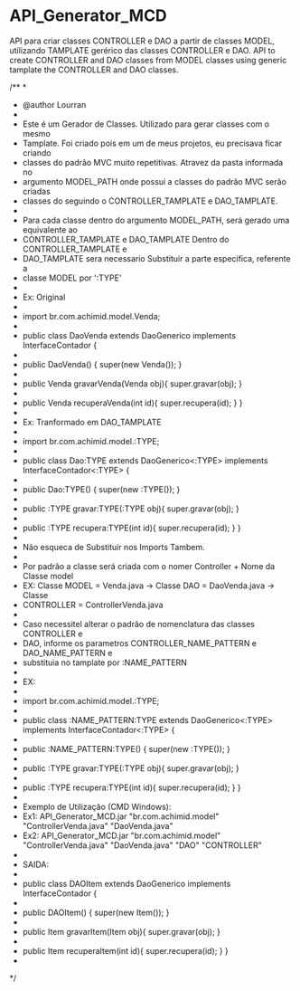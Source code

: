 # API_Generator_MCD

API para criar classes CONTROLLER e DAO a partir de classes MODEL, utilizando TAMPLATE gerérico das classes CONTROLLER e DAO.
API to create CONTROLLER and DAO classes from MODEL classes using generic tamplate the CONTROLLER and DAO classes.

/**
 *
 * @author Lourran
 *
 * Este é um Gerador de Classes. Utilizado para gerar classes com o mesmo
 * Tamplate. Foi criado pois em um de meus projetos, eu precisava ficar criando
 * classes do padrão MVC muito repetitivas. Atravez da pasta informada no
 * argumento MODEL_PATH onde possui a classes do padrão MVC serão criadas
 * classes do seguindo o CONTROLLER_TAMPLATE e DAO_TAMPLATE. 
 * 
 * Para cada classe dentro do argumento MODEL_PATH, será gerado uma equivalente ao
 * CONTROLLER_TAMPLATE e DAO_TAMPLATE Dentro do CONTROLLER_TAMPLATE e
 * DAO_TAMPLATE sera necessario Substituir a parte especifica, referente a
 * classe MODEL por ':TYPE'
 *
 * Ex: Original
 *
 * import br.com.achimid.model.Venda;
 *
 *  public class DaoVenda extends DaoGenerico<Venda> implements InterfaceContador<Venda> {
 *
 *  public DaoVenda() { super(new Venda()); }
 *
 *  public Venda gravarVenda(Venda obj){ super.gravar(obj); }
 *
 *  public Venda recuperaVenda(int id){ super.recupera(id); } }
 *
 * Ex: Tranformado em DAO_TAMPLATE
 *
 *  import br.com.achimid.model.:TYPE;
 *
 *  public class Dao:TYPE extends DaoGenerico<:TYPE> implements InterfaceContador<:TYPE> {
 *
 *  public Dao:TYPE() { super(new :TYPE()); }
 *
 *  public :TYPE gravar:TYPE(:TYPE obj){ super.gravar(obj); }
 *
 *  public :TYPE recupera:TYPE(int id){ super.recupera(id); } }
 *
 * Não esqueca de Substituir nos Imports Tambem.
 *
 * Por padrão a classe será criada com o nomer Controller + Nome da Classe model
 * EX: Classe MODEL = Venda.java -> Classe DAO = DaoVenda.java -> Classe
 * CONTROLLER = ControllerVenda.java
 *
 * Caso necessitel alterar o padrão de nomenclatura das classes CONTROLLER e
 * DAO, informe os parametros CONTROLLER_NAME_PATTERN e DAO_NAME_PATTERN e
 * substituia no tamplate por :NAME_PATTERN
 *
 * EX:
 *
 *  import br.com.achimid.model.:TYPE;
 *
 *  public class :NAME_PATTERN:TYPE extends DaoGenerico<:TYPE> implements InterfaceContador<:TYPE> {
 *
 *  public :NAME_PATTERN:TYPE() { super(new :TYPE()); }
 *
 *  public :TYPE gravar:TYPE(:TYPE obj){ super.gravar(obj); }
 *
 *  public :TYPE recupera:TYPE(int id){ super.recupera(id); } }
 *
 * Exemplo de Utilização (CMD Windows): 
 *  Ex1: API_Generator_MCD.jar "br.com.achimid.model" "ControllerVenda.java" "DaoVenda.java" 
 *  Ex2: API_Generator_MCD.jar "br.com.achimid.model" "ControllerVenda.java" "DaoVenda.java" "DAO" "CONTROLLER"
 *
 * SAIDA: 
 * 
 *  public class DAOItem extends DaoGenerico<Item> implements InterfaceContador<Item> {
 *
 *  public DAOItem() { super(new Item()); }
 *
 *  public Item gravarItem(Item obj){ super.gravar(obj); }
 *
 *  public Item recuperaItem(int id){ super.recupera(id); } }
 *
 */
